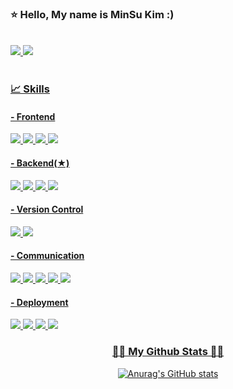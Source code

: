 ### :star: Hello, My name is MinSu Kim :)
<!-- ### Junior Server-Backend Developer -->
<br>
  <a href="https://mindu6424.tistory.com/" target="_blank"><img src="https://img.shields.io/badge/Tistory-FF3366?style=flat-square&logo=Tistory&logoColor=white"/>
  <img src="https://img.shields.io/badge/mindu6424@naver.com-5A45FF?style=flat-square&logo=Mail.Ru&logoColor=white"/>
<br>
  <br>
  <h3>📈 Skills</h3>
  <h4>- Frontend</h4>
    <img src="https://img.shields.io/badge/CSS-E89313?style=flat-square&logo=CSS3&logoColor=white"/>
    <img src="https://img.shields.io/badge/HTML-E34F26?style=flat-square&logo=HTML5&logoColor=white"/>
    <img src="https://img.shields.io/badge/JAVASCRIPT(JQUERY)-0769AD?style=flat-square&logo=JavaScript&logoColor=white"/>
    <img src="https://img.shields.io/badge/bootstrap-7952B3?style=flat-square&logo=Bootstrap&logoColor=white"/>
  <h4>- Backend(★)</h4>
    <img src="https://img.shields.io/badge/Python-3776AB?style=flat-square&logo=Python&logoColor=white"/>
    <img src="https://img.shields.io/badge/Django-092E20?style=flat-square&logo=Python&logoColor=white"/>
    <img src="https://img.shields.io/badge/PostgreSQL-4169E1?style=flat-square&logo=PostgreSQL&logoColor=white"/>
    <img src="https://img.shields.io/badge/SQLite-003B57?style=flat-square&logo=SQLite&logoColor=white"/>
    
  <h4>- Version Control</h4>
    <img src="https://img.shields.io/badge/Git-F05032?style=flat-square&logo=Git&logoColor=white"/>
    <img src="https://img.shields.io/badge/GitHub-181717?style=flat-square&logo=GitHub&logoColor=white"/>
  <h4>- Communication</h4>
    <img src="https://img.shields.io/badge/Figma-F24E1E?style=flat-square&logo=Figma&logoColor=white"/>
    <img src="https://img.shields.io/badge/Ovenapp-FF4F8B?style=flat-square&logo=GitBook&logoColor=white"/>
    <img src="https://img.shields.io/badge/Draw.io-407AFC?style=flat-square&logo=GitBook&logoColor=white"/>
    <img src="https://img.shields.io/badge/ErdCloud-DA1F26?style=flat-square&logo=GitBook&logoColor=white"/>
    <img src="https://img.shields.io/badge/Notion-56B366?style=flat-square&logo=Notion&logoColor=white"/>
  <h4>- Deployment</h4>
    <img src="https://img.shields.io/badge/AWS-232F3E?style=flat-square&logo=Amazon AWS&logoColor=white"/>
    <img src="https://img.shields.io/badge/MobaXterm-6D4C9F?style=flat-square&logo=Monster&logoColor=white"/>
    <img src="https://img.shields.io/badge/Gunicorn-499848?style=flat-square&logo=Gunicorn&logoColor=white"/>
    <img src="https://img.shields.io/badge/Nginx-EF323D?style=flat-square&logo=NGINX&logoColor=white"/>
  <br>
  
  <h3 align="center">👩‍💻 My Github Stats 👩‍💻</h3>
<div align="center">

[![Anurag's GitHub stats](https://github-readme-stats.vercel.app/api?username=hyeinisfree&hide_title=true&show_icons=true&include_all_commits=true&disable_animations=true&theme=vue)](https://github.com/anuraghazra/github-readme-stats)
</div>

